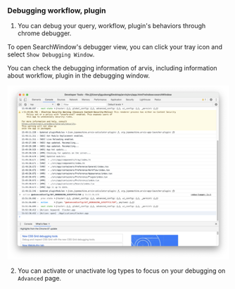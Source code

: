 ### Debugging workflow, plugin

1. You can debug your query, workflow, plugin's behaviors through chrome debugger.

To open SearchWindow's debugger view, you can click your tray icon and select `Show Debugging Window`.

You can check the debugging information of arvis, including information about workflow, plugin in the debugging window.

![](./imgs/debugging-description-1.png)

2. You can activate or unactivate log types to focus on your debugging on `Advanced` page.